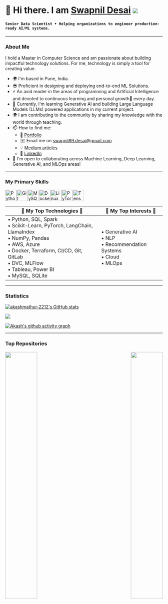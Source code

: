 # 🤖 Hi there. I am [Swapnil Desai](https://akashmathur-2212.github.io/) ![](https://user-images.githubusercontent.com/18350557/176309783-0785949b-9127-417c-8b55-ab5a4333674e.gif)

#### **`Senior Data Scientist • Helping organizations to engineer production-ready AI/ML systems.`**

---------------------
### About Me
I hold a Master in Computer Science and am passionate about building impactful technology solutions. For me, technology is simply a tool for creating value.

- 🌍 I'm based in Pune, India.
- :sunglasses: Proficient in designing and deploying end-to-end ML Solutions.
- :zap: An avid reader in the areas of programming and Artificial Intelligence and devoted to continuous learning and personal growth🌱 every day.
- 🧠 Currently, I'm learning Generative AI and building Large Language Models (LLMs) powered applications in my current project.
- :earth_africa: I am contributing to the community by sharing my knowledge with the world through teaching.
- 📫 How to find me: 
  - 💼 [Portfolio](https://akashmathur-2212.github.io/)
  - ✉️ Email me on [swapnil89.desai@gmail.com](mailto:swapnil89.desai@gmail.com)
  - :bulb: [Medium articles](https://medium.com/@Swapnild89)
  - :office: [LinkedIn](http://www.linkedin.com/pub/swapnil-desai/64/54b/81)
- 🤝  I'm open to collaborating across Machine Learning, Deep Learning, Generative AI, and MLOps areas!
  
---------------------

### My Primary Skills

<p align="left">
<a href="https://www.python.org/" target="_blank" rel="noreferrer"><img src="https://raw.githubusercontent.com/danielcranney/readme-generator/main/public/icons/skills/python-colored.svg" width="36" height="36" alt="Python" /></a><a href="https://git-scm.com/" target="_blank" rel="noreferrer"><img src="https://raw.githubusercontent.com/danielcranney/readme-generator/main/public/icons/skills/git-colored.svg" width="36" height="36" alt="Git" /></a><a href="https://www.mysql.com/" target="_blank" rel="noreferrer"><img src="https://raw.githubusercontent.com/danielcranney/readme-generator/main/public/icons/skills/mysql-colored.svg" width="36" height="36" alt="MySQL" /></a><a href="https://www.docker.com/" target="_blank" rel="noreferrer"><img src="https://raw.githubusercontent.com/danielcranney/readme-generator/main/public/icons/skills/docker-colored.svg" width="36" height="36" alt="Docker" /></a><a href="https://www.linux.org" target="_blank" rel="noreferrer"><img src="https://raw.githubusercontent.com/danielcranney/readme-generator/main/public/icons/skills/linux-colored.svg" width="36" height="36" alt="Linux" /></a><a href="https://pytorch.org/" target="_blank" rel="noreferrer"><img src="https://raw.githubusercontent.com/danielcranney/readme-generator/main/public/icons/skills/pytorch-colored.svg" width="36" height="36" alt="PyTorch" /></a><a href="https://www.tensorflow.org/" target="_blank" rel="noreferrer"><img src="https://raw.githubusercontent.com/danielcranney/readme-generator/main/public/icons/skills/tensorflow-colored.svg" width="36" height="36" alt="TensorFlow" /></a>
</p>

| 🔘 My **Top** Technologies 🔘 | 🔘 My **Top** Interests 🔘 |
|---------------|--------------|
| • Python, SQL, Spark <br/> • Scikit-Learn, PyTorch, LangChain, LlamaIndex <br/> • NumPy, Pandas <br/> • AWS, Azure <br/> • Docker, Terraform, CI/CD, Git, GitLab <br/> • DVC, MLFlow <br/> • Tableau, Power BI <br/>• MySQL, SQLite <br/> | • Generative AI <br/> • NLP <br/> • Recommendation Systems <br/> • Cloud <br/> • MLOps <br/> |

---------------------

### Statistics 

<a href="http://www.github.com/akashmathur-2212"><img src="https://github-readme-stats.vercel.app/api?username=akashmathur-2212&show_icons=true&hide=&count_private=true&title_color=0891b2&text_color=ffffff&icon_color=f97316&bg_color=000000&hide_border=true&show_icons=true" alt="akashmathur-2212's GitHub stats" /></a>

<a href="http://www.github.com/akashmathur-2212"><img src="https://github-readme-streak-stats.herokuapp.com/?user=akashmathur-2212&stroke=ffffff&background=000000&ring=0891b2&fire=0891b2&currStreakNum=ffffff&currStreakLabel=0891b2&sideNums=ffffff&sideLabels=ffffff&dates=ffffff&hide_border=true" /></a>
<!--<a href="https://github.com/akashmathur-2212" align="left"><img src="https://github-readme-stats.vercel.app/api/top-langs/?username=akashmathur-2212&langs_count=10&title_color=0891b2&text_color=ffffff&icon_color=f97316&bg_color=000000&hide_border=true&locale=en&custom_title=Top%20%Languages" alt="Top Languages" /></a>-->

[![Akash's github activity graph](https://github-readme-activity-graph.vercel.app/graph?username=akashmathur-2212&bg_color=000000&color=FFFFFF&line=87CEEB&point=FFFFFF&area=true&hide_border=true&theme=react-dark&title_color=FFFFFF)](https://github.com/akashmathur-2212/github-readme-activity-graph)

---------------------

### Top Repositories

<div width="100%" align="center"><a href="https://github.com/akashmathur-2212/LLMs-playground" align="left"><img align="left" width="45%" src="https://github-readme-stats.vercel.app/api/pin/?username=akashmathur-2212&repo=LLMs-playground&title_color=0891b2&text_color=ffffff&icon_color=f97316&bg_color=000000&hide_border=true&locale=en" /></a><a href="https://github.com/akashmathur-2212/aws-serverless-workflows" align="right"><img align="right" width="45%" src="https://github-readme-stats.vercel.app/api/pin/?username=akashmathur-2212&repo=aws-serverless-workflows&title_color=0891b2&text_color=ffffff&icon_color=f97316&bg_color=000000&hide_border=true&locale=en" /></a></div><br /><br /><br /><br /><br /><br /><br />


<!--
### Check out my latest articles
<a target="_blank" href="https://github-readme-medium-recent-article.vercel.app/medium/@akash-mathur/0"><img src="https://github-readme-medium-recent-article.vercel.app/medium/@akash-mathur/0" alt="Recent Article 0">
<a target="_blank" href="https://github-readme-medium-recent-article.vercel.app/medium/@akash-mathur/1"><img src="https://github-readme-medium-recent-article.vercel.app/medium/@akash-mathur/1" alt="Recent Article 1">
<a target="_blank" href="https://github-readme-medium-recent-article.vercel.app/medium/@akash-mathur/2"><img src="https://github-readme-medium-recent-article.vercel.app/medium/@akash-mathur/2" alt="Recent Article 2">
-->

<!--
**akashmathur-2212/akashmathur-2212** is a ✨ _special_ ✨ repository because its `README.md` (this file) appears on your GitHub profile.
<!--- https://medium.com/towards-data-science/creating-a-data-science-portfolio-bd485382f49 
- :nerd_face: An MBA finance and engineering graduate with a passion for addressing pressing global challenges and building innovative & sustainable AI solutions.--->
